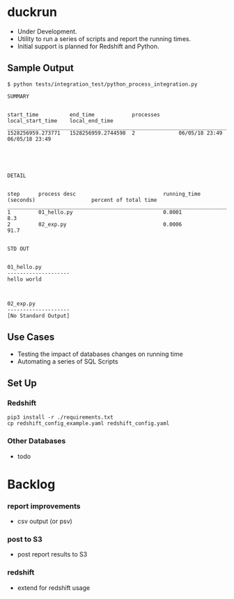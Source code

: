 # duckrun

- Under Development.
- Utility to run a series of scripts and report the running times.  
- Initial support is planned for Redshift and Python.

## Sample Output

`$ python tests/integration_test/python_process_integration.py`

````
SUMMARY


start_time          end_time            processes      local_start_time    local_end_time
_______________________________________________________________________________________________
1528256959.273771   1528256959.2744598  2              06/05/18 23:49      06/05/18 23:49





DETAIL


step      process desc                            running_time (seconds)                  percent of total time
__________________________________________________________________________________________________________________________________
1         01_hello.py                             0.0001                                  8.3
2         02_exp.py                               0.0006                                  91.7


STD OUT


01_hello.py
--------------------
hello world



02_exp.py
--------------------
[No Standard Output]

````


## Use Cases

- Testing the impact of databases changes on running time
- Automating a series of SQL Scripts

## Set Up

### Redshift

    pip3 install -r ./requirements.txt
    cp redshift_config_example.yaml redshift_config.yaml

### Other Databases

- todo

# Backlog

### report improvements

- csv output (or psv)

### post to S3

- post report results to S3

### redshift

- extend for redshift usage

